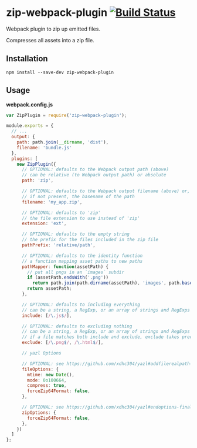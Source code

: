 # zip-webpack-plugin [![Build Status](https://travis-ci.org/erikdesjardins/zip-webpack-plugin.svg?branch=master)](https://travis-ci.org/erikdesjardins/zip-webpack-plugin)

Webpack plugin to zip up emitted files.

Compresses all assets into a zip file.

## Installation

`npm install --save-dev zip-webpack-plugin`

## Usage

**webpack.config.js**

```js
var ZipPlugin = require('zip-webpack-plugin');

module.exports = {
  // ...
  output: {
    path: path.join(__dirname, 'dist'),
    filename: 'bundle.js'
  },
  plugins: [
    new ZipPlugin({
      // OPTIONAL: defaults to the Webpack output path (above)
      // can be relative (to Webpack output path) or absolute
      path: 'zip',

      // OPTIONAL: defaults to the Webpack output filename (above) or,
      // if not present, the basename of the path
      filename: 'my_app.zip',

      // OPTIONAL: defaults to 'zip'
      // the file extension to use instead of 'zip'
      extension: 'ext',

      // OPTIONAL: defaults to the empty string
      // the prefix for the files included in the zip file
      pathPrefix: 'relative/path',

      // OPTIONAL: defaults to the identity function
      // a function mapping asset paths to new paths
      pathMapper: function(assetPath) {
        // put all pngs in an `images` subdir
        if (assetPath.endsWith('.png'))
          return path.join(path.dirname(assetPath), 'images', path.basename(assetPath));
        return assetPath;
      },

      // OPTIONAL: defaults to including everything
      // can be a string, a RegExp, or an array of strings and RegExps
      include: [/\.js$/],

      // OPTIONAL: defaults to excluding nothing
      // can be a string, a RegExp, or an array of strings and RegExps
      // if a file matches both include and exclude, exclude takes precedence
      exclude: [/\.png$/, /\.html$/],

      // yazl Options

      // OPTIONAL: see https://github.com/xdhc304/yazl#addfilerealpath-metadatapath-options
      fileOptions: {
        mtime: new Date(),
        mode: 0o100664,
        compress: true,
        forceZip64Format: false,
      },

      // OPTIONAL: see https://github.com/xdhc304/yazl#endoptions-finalsizecallback
      zipOptions: {
        forceZip64Format: false,
      },
    })
  ]
};
```
